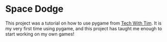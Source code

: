 # Space Dodge
This project was a tutorial on how to use pygame from [Tech With Tim](https://www.youtube.com/watch?v=waY3LfJhQLY). It is my very first time using pygame, and this project has taught me enough to start working on my own games!